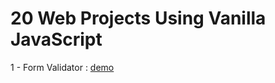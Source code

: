 # 20 Web Projects Using Vanilla JavaScript

1 - Form Validator : <a href="https://somanath-goudar.github.io/20-Web-Projects-Using-Vanilla-JavaScript/1-form-validator/">demo</a>
